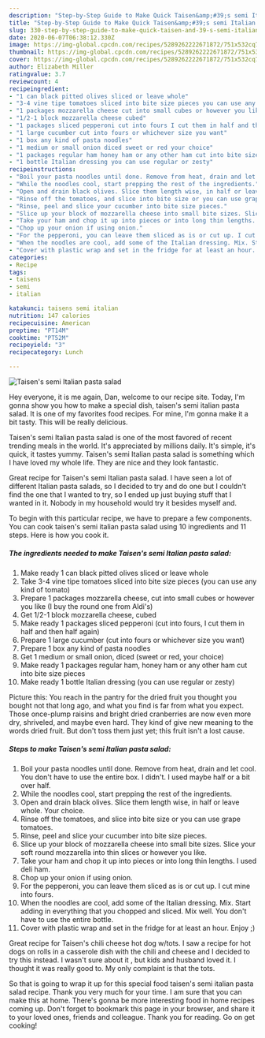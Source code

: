 ```yaml
---
description: "Step-by-Step Guide to Make Quick Taisen&amp;#39;s semi Italian pasta salad"
title: "Step-by-Step Guide to Make Quick Taisen&amp;#39;s semi Italian pasta salad"
slug: 330-step-by-step-guide-to-make-quick-taisen-and-39-s-semi-italian-pasta-salad
date: 2020-06-07T06:38:12.330Z
image: https://img-global.cpcdn.com/recipes/5289262222671872/751x532cq70/taisens-semi-italian-pasta-salad-recipe-main-photo.jpg
thumbnail: https://img-global.cpcdn.com/recipes/5289262222671872/751x532cq70/taisens-semi-italian-pasta-salad-recipe-main-photo.jpg
cover: https://img-global.cpcdn.com/recipes/5289262222671872/751x532cq70/taisens-semi-italian-pasta-salad-recipe-main-photo.jpg
author: Elizabeth Miller
ratingvalue: 3.7
reviewcount: 4
recipeingredient:
- "1 can black pitted olives sliced or leave whole"
- "3-4 vine tipe tomatoes sliced into bite size pieces you can use any kind of tomato"
- "1 packages mozzarella cheese cut into small cubes or however you like I buy the round one from Aldis"
- "1/2-1 block mozzarella cheese cubed"
- "1 packages sliced pepperoni cut into fours I cut them in half and then half again"
- "1 large cucumber cut into fours or whichever size you want"
- "1 box any kind of pasta noodles"
- "1 medium or small onion diced sweet or red your choice"
- "1 packages regular ham honey ham or any other ham cut into bite size pieces"
- "1 bottle Italian dressing you can use regular or zesty"
recipeinstructions:
- "Boil your pasta noodles until done. Remove from heat, drain and let cool. You don&#39;t have to use the entire box. I didn&#39;t. I used maybe half or a bit over half."
- "While the noodles cool, start prepping the rest of the ingredients."
- "Open and drain black olives. Slice them length wise, in half or leave whole. Your choice."
- "Rinse off the tomatoes, and slice into bite size or you can use grape tomatoes."
- "Rinse, peel and slice your cucumber into bite size pieces."
- "Slice up your block of mozzarella cheese into small bite sizes. Slice your soft round mozzarella into thin slices or however you like."
- "Take your ham and chop it up into pieces or into long thin lengths. I used deli ham."
- "Chop up your onion if using onion."
- "For the pepperoni, you can leave them sliced as is or cut up. I cut mine into fours."
- "When the noodles are cool, add some of the Italian dressing. Mix. Start adding in everything that you chopped and sliced. Mix well. You don&#39;t have to use the entire bottle."
- "Cover with plastic wrap and set in the fridge for at least an hour. Enjoy ;)"
categories:
- Recipe
tags:
- taisens
- semi
- italian

katakunci: taisens semi italian 
nutrition: 147 calories
recipecuisine: American
preptime: "PT14M"
cooktime: "PT52M"
recipeyield: "3"
recipecategory: Lunch

---
```



![Taisen&#39;s semi Italian pasta salad](https://img-global.cpcdn.com/recipes/5289262222671872/751x532cq70/taisens-semi-italian-pasta-salad-recipe-main-photo.jpg)

Hey everyone, it is me again, Dan, welcome to our recipe site. Today, I'm gonna show you how to make a special dish, taisen&#39;s semi italian pasta salad. It is one of my favorites food recipes. For mine, I'm gonna make it a bit tasty. This will be really delicious.

Taisen&#39;s semi Italian pasta salad is one of the most favored of recent trending meals in the world. It's appreciated by millions daily. It's simple, it's quick, it tastes yummy. Taisen&#39;s semi Italian pasta salad is something which I have loved my whole life. They are nice and they look fantastic.

Great recipe for Taisen&#39;s semi Italian pasta salad. I have seen a lot of different Italian pasta salads, so I decided to try and do one but I couldn&#39;t find the one that I wanted to try, so I ended up just buying stuff that I wanted in it. Nobody in my household would try it besides myself and.


To begin with this particular recipe, we have to prepare a few components. You can cook taisen&#39;s semi italian pasta salad using 10 ingredients and 11 steps. Here is how you cook it.

<!--inarticleads1-->

##### The ingredients needed to make Taisen&#39;s semi Italian pasta salad:

1. Make ready 1 can black pitted olives sliced or leave whole
1. Take 3-4 vine tipe tomatoes sliced into bite size pieces (you can use any kind of tomato)
1. Prepare 1 packages mozzarella cheese, cut into small cubes or however you like (I buy the round one from Aldi&#39;s)
1. Get 1/2-1 block mozzarella cheese, cubed
1. Make ready 1 packages sliced pepperoni (cut into fours, I cut them in half and then half again)
1. Prepare 1 large cucumber (cut into fours or whichever size you want)
1. Prepare 1 box any kind of pasta noodles
1. Get 1 medium or small onion, diced (sweet or red, your choice)
1. Make ready 1 packages regular ham, honey ham or any other ham cut into bite size pieces
1. Make ready 1 bottle Italian dressing (you can use regular or zesty)


Picture this: You reach in the pantry for the dried fruit you thought you bought not that long ago, and what you find is far from what you expect. Those once-plump raisins and bright dried cranberries are now even more dry, shriveled, and maybe even hard. They kind of give new meaning to the words dried fruit. But don&#39;t toss them just yet; this fruit isn&#39;t a lost cause. 

<!--inarticleads2-->

##### Steps to make Taisen&#39;s semi Italian pasta salad:

1. Boil your pasta noodles until done. Remove from heat, drain and let cool. You don&#39;t have to use the entire box. I didn&#39;t. I used maybe half or a bit over half.
1. While the noodles cool, start prepping the rest of the ingredients.
1. Open and drain black olives. Slice them length wise, in half or leave whole. Your choice.
1. Rinse off the tomatoes, and slice into bite size or you can use grape tomatoes.
1. Rinse, peel and slice your cucumber into bite size pieces.
1. Slice up your block of mozzarella cheese into small bite sizes. Slice your soft round mozzarella into thin slices or however you like.
1. Take your ham and chop it up into pieces or into long thin lengths. I used deli ham.
1. Chop up your onion if using onion.
1. For the pepperoni, you can leave them sliced as is or cut up. I cut mine into fours.
1. When the noodles are cool, add some of the Italian dressing. Mix. Start adding in everything that you chopped and sliced. Mix well. You don&#39;t have to use the entire bottle.
1. Cover with plastic wrap and set in the fridge for at least an hour. Enjoy ;)


Great recipe for Taisen&#39;s chili cheese hot dog w/tots. I saw a recipe for hot dogs on rolls in a casserole dish with the chili and cheese and I decided to try this instead. I wasn&#39;t sure about it , but kids and husband loved it. I thought it was really good to. My only complaint is that the tots. 

So that is going to wrap it up for this special food taisen&#39;s semi italian pasta salad recipe. Thank you very much for your time. I am sure that you can make this at home. There's gonna be more interesting food in home recipes coming up. Don't forget to bookmark this page in your browser, and share it to your loved ones, friends and colleague. Thank you for reading. Go on get cooking!
